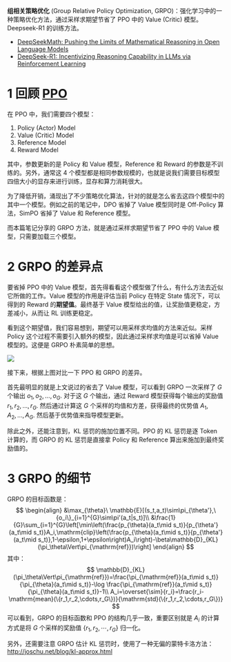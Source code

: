 **组相关策略优化** (Group Relative Policy Optimization, GRPO)：强化学习中的一种策略优化方法，通过采样求期望节省了 PPO 中的 Value (Critic) 模型。Deepseek-R1 的训练方法。

<!--more-->

- [DeepSeekMath: Pushing the Limits of Mathematical Reasoning in Open Language Models](https://arxiv.org/abs/2402.03300)
- [DeepSeek-R1: Incentivizing Reasoning Capability in LLMs via Reinforcement Learning](https://arxiv.org/abs/2501.12948)

# 1 回顾 [PPO](https://io.zouht.com/185.html)

在 PPO 中，我们需要四个模型：

1. Policy (Actor) Model
2. Value (Critic) Model
3. Reference Model
4. Reward Model

其中，参数更新的是 Policy 和 Value 模型，Reference 和 Reward 的参数是不训练的。另外，通常这 4 个模型都是相同参数规模的，也就是说我们需要目标模型四倍大小的显存来进行训练，显存和算力消耗很大。

为了降低开销，涌现出了不少策略优化算法，针对的就是怎么省去这四个模型中的其中一个模型。例如之前的笔记中，DPO 省掉了 Value 模型同时是 Off-Policy 算法，SimPO 省掉了 Value 和 Reference 模型。

而本篇笔记分享的 GRPO 方法，就是通过采样求期望节省了 PPO 中的 Value 模型，只需要加载三个模型。

# 2 GRPO 的差异点

要省掉 PPO 中的 Value 模型，首先得看看这个模型做了什么，有什么方法去近似它所做的工作。Value 模型的作用是评估当前 Policy 在特定 State 情况下，可以得到的 Reward 的**期望值**。最终基于 Value 模型给出的值，让奖励值更稳定，方差减小，从而让 RL 训练更稳定。

看到这个期望值，我们容易想到，期望可以用采样求均值的方法来近似。采样 Policy 这个过程不需要引入额外的模型，因此通过采样求均值是可以省掉 Value 模型的。这便是 GRPO 朴素简单的思想。

![](https://assets.zouht.com/img/note/188-01.webp)

接下来，根据上图对比一下 PPO 和 GRPO 的差异。

首先最明显的就是上文说过的省去了 Value 模型，可以看到 GRPO 一次采样了 $G$ 个输出 $o_1,o_2,\dots,o_G$. 对于这 $G$ 个输出，通过 Reward 模型获得每个输出的奖励值 $r_1,r_2,\dots,r_G$. 然后通过计算这 $G$ 个采样的均值和方差，获得最终的优势值 $A_1,A_2,\dots,A_G$. 然后基于优势值来指导模型更新。

除此之外，还能注意到，$\text{KL}$ 惩罚的施加位置不同。PPO 的 $\text{KL}$ 惩罚是逐 Token 计算的，而 GRPO 的 $\text{KL}$ 惩罚是直接拿 Policy 和 Reference 算出来施加到最终奖励值的。

# 3 GRPO 的细节

GRPO 的目标函数是：
$$
\begin{align}
&\max_{\theta}\ \mathbb{E}[(s_t,a_t)\sim\pi_{\theta'},\{o_i\}_{i=1}^{G}\sim\pi'(a_t|s_t)]\\
&\frac{1}{G}\sum_{i=1}^{G}\left[\min\left(\frac{p_{\theta}(a_t\mid s_t)}{p_{\theta'}(a_t\mid s_t)}A_i,\mathrm{clip}\left(\frac{p_{\theta}(a_t\mid s_t)}{p_{\theta'}(a_t\mid s_t)},1-\epsilon,1+\epsilon\right)A_i\right)-\beta\mathbb{D}_{KL}(\pi_\theta\Vert\pi_{\mathrm{ref}})\right]
\end{align}
$$
其中：
$$
\mathbb{D}_{KL}(\pi_\theta\Vert\pi_{\mathrm{ref}})=\frac{\pi_{\mathrm{ref}}(a_t\mid s_t)}{\pi_{\theta}(a_t\mid s_t)}-\log \frac{\pi_{\mathrm{ref}}(a_t\mid s_t)}{\pi_{\theta}(a_t\mid s_t)}-1\\
A_i=\overset{\sim}{r_i}=\frac{r_i-\mathrm{mean}(\{r_1,r_2,\cdots,r_G\})}{\mathrm{std}(\{r_1,r_2,\cdots,r_G\})}
$$
可以看到，GRPO 的目标函数和 PPO 的结构几乎一致，重要区别就是 $A_i$ 的计算方式是将 $G$ 个采样的奖励值 $\{r_1,r_2,\cdots,r_G\}$ 归一化。

另外，还需要注意 GRPO 估计 $\text{KL}$ 惩罚时，使用了一种无偏的蒙特卡洛方法：http://joschu.net/blog/kl-approx.html
